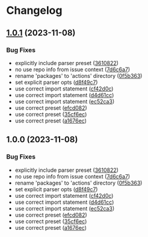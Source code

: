 # Changelog

## [1.0.1](https://github.com/abinnovision/actions/compare/run-commitlint-v1.0.0...run-commitlint-v1.0.1) (2023-11-08)


### Bug Fixes

* explicitly include parser preset ([3610822](https://github.com/abinnovision/actions/commit/3610822f7f4c7a83fea35cf2a513390234da6cb4))
* no use repo info from issue context ([7d6c6a7](https://github.com/abinnovision/actions/commit/7d6c6a74b902693b5543eb9087003a17b3aef59f))
* rename 'packages' to 'actions' directory ([0f5b363](https://github.com/abinnovision/actions/commit/0f5b36378bee263944d2497d40a90cd525cb3aec))
* set explicit parser opts ([d8f49c7](https://github.com/abinnovision/actions/commit/d8f49c7507f6d4d6c122b3e3ec11a1d16b1297a2))
* use correct import statement ([cf42d0c](https://github.com/abinnovision/actions/commit/cf42d0c733a1e6cd5e2787dd7e568aeb094da5df))
* use correct import statement ([d4d61cc](https://github.com/abinnovision/actions/commit/d4d61cc5925d9546dd6a284b19f7bc5618079ffb))
* use correct import statement ([ec52ca3](https://github.com/abinnovision/actions/commit/ec52ca3797950564d10b90a51a14151b31887a48))
* use correct preset ([efcd082](https://github.com/abinnovision/actions/commit/efcd08213e44a4e02255a3e9b77797a0d0c03031))
* use correct preset ([35cf6ec](https://github.com/abinnovision/actions/commit/35cf6ecbc8b877db706d00516da1fd26f5d3f148))
* use correct preset ([a1676ec](https://github.com/abinnovision/actions/commit/a1676ecee9a91bff83cec620f2495914850a6197))

## 1.0.0 (2023-11-08)


### Bug Fixes

* explicitly include parser preset ([3610822](https://github.com/abinnovision/actions/commit/3610822f7f4c7a83fea35cf2a513390234da6cb4))
* no use repo info from issue context ([7d6c6a7](https://github.com/abinnovision/actions/commit/7d6c6a74b902693b5543eb9087003a17b3aef59f))
* rename 'packages' to 'actions' directory ([0f5b363](https://github.com/abinnovision/actions/commit/0f5b36378bee263944d2497d40a90cd525cb3aec))
* set explicit parser opts ([d8f49c7](https://github.com/abinnovision/actions/commit/d8f49c7507f6d4d6c122b3e3ec11a1d16b1297a2))
* use correct import statement ([cf42d0c](https://github.com/abinnovision/actions/commit/cf42d0c733a1e6cd5e2787dd7e568aeb094da5df))
* use correct import statement ([d4d61cc](https://github.com/abinnovision/actions/commit/d4d61cc5925d9546dd6a284b19f7bc5618079ffb))
* use correct import statement ([ec52ca3](https://github.com/abinnovision/actions/commit/ec52ca3797950564d10b90a51a14151b31887a48))
* use correct preset ([efcd082](https://github.com/abinnovision/actions/commit/efcd08213e44a4e02255a3e9b77797a0d0c03031))
* use correct preset ([35cf6ec](https://github.com/abinnovision/actions/commit/35cf6ecbc8b877db706d00516da1fd26f5d3f148))
* use correct preset ([a1676ec](https://github.com/abinnovision/actions/commit/a1676ecee9a91bff83cec620f2495914850a6197))
